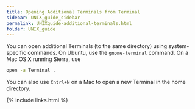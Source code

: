 ```yaml
---
title: Opening Additional Terminals from Terminal
sidebar: UNIX_guide_sidebar
permalink: UNIXguide-additional-terminals.html
folder: UNIX_guide
---
```


You can open additional Terminals (to the same directory) using system-specific
commands.
On Ubuntu, use the `gnome-terminal` command.
On a Mac OS X running Sierra, use
```bash
open -a Terminal .
```
You can also use `Cntrl+N` on a Mac to open a new Terminal in the home
directory.

{% include links.html %}
